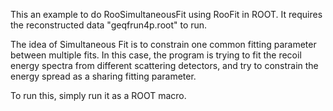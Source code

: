 This an example to do RooSimultaneousFit using RooFit in ROOT. It requires the reconstructed data "geqfrun4p.root" to run. 

The idea of Simultaneous Fit is to constrain one common fitting parameter between multiple fits. In this case, the program is trying to fit the recoil energy spectra from different scattering detectors, and try to constrain the energy spread as a sharing fitting parameter.

To run this, simply run it as a ROOT macro.

